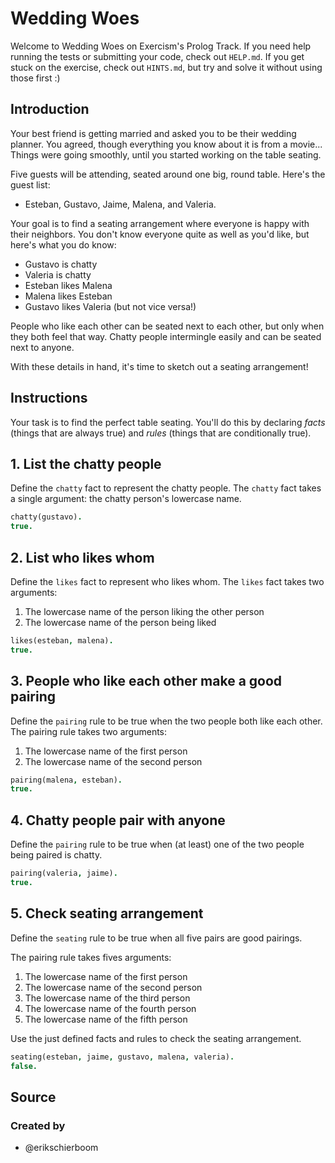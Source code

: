 # Wedding Woes

Welcome to Wedding Woes on Exercism's Prolog Track.
If you need help running the tests or submitting your code, check out `HELP.md`.
If you get stuck on the exercise, check out `HINTS.md`, but try and solve it without using those first :)

## Introduction

Your best friend is getting married and asked you to be their wedding planner.
You agreed, though everything you know about it is from a movie...
Things were going smoothly, until you started working on the table seating.

Five guests will be attending, seated around one big, round table.
Here's the guest list:

- Esteban, Gustavo, Jaime, Malena, and Valeria.

Your goal is to find a seating arrangement where everyone is happy with their neighbors.
You don't know everyone quite as well as you'd like, but here's what you do know:

- Gustavo is chatty
- Valeria is chatty
- Esteban likes Malena
- Malena likes Esteban
- Gustavo likes Valeria (but not vice versa!)

People who like each other can be seated next to each other, but only when they both feel that way.
Chatty people intermingle easily and can be seated next to anyone.

With these details in hand, it's time to sketch out a seating arrangement!

## Instructions

Your task is to find the perfect table seating.
You'll do this by declaring _facts_ (things that are always true) and _rules_ (things that are conditionally true).

## 1. List the chatty people

Define the `chatty` fact to represent the chatty people.
The `chatty` fact takes a single argument: the chatty person's lowercase name.

```prolog
chatty(gustavo).
true.
```

## 2. List who likes whom

Define the `likes` fact to represent who likes whom.
The `likes` fact takes two arguments:

1. The lowercase name of the person liking the other person
2. The lowercase name of the person being liked

```prolog
likes(esteban, malena).
true.
```

## 3. People who like each other make a good pairing

Define the `pairing` rule to be true when the two people both like each other.
The pairing rule takes two arguments:

1. The lowercase name of the first person
2. The lowercase name of the second person

```prolog
pairing(malena, esteban).
true.
```

## 4. Chatty people pair with anyone

Define the `pairing` rule to be true when (at least) one of the two people being paired is chatty.

```prolog
pairing(valeria, jaime).
true.
```

## 5. Check seating arrangement

Define the `seating` rule to be true when all five pairs are good pairings.

The pairing rule takes fives arguments:

1. The lowercase name of the first person
2. The lowercase name of the second person
3. The lowercase name of the third person
4. The lowercase name of the fourth person
5. The lowercase name of the fifth person

Use the just defined facts and rules to check the seating arrangement.

```prolog
seating(esteban, jaime, gustavo, malena, valeria).
false.
```

## Source

### Created by

- @erikschierboom

